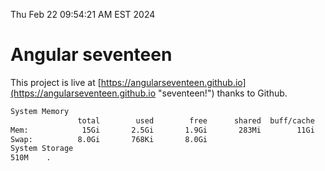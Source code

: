Thu Feb 22 09:54:21 AM EST 2024

# Angular seventeen


This project is live at [https://angularseventeen.github.io](https://angularseventeen.github.io "seventeen!") thanks to Github.

```bash
System Memory
               total        used        free      shared  buff/cache   available
Mem:            15Gi       2.5Gi       1.9Gi       283Mi        11Gi        12Gi
Swap:          8.0Gi       768Ki       8.0Gi
System Storage
510M	.
```
